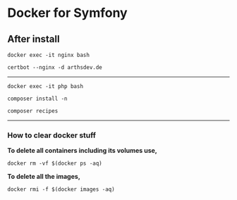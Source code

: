 # Docker for Symfony

## After install

`docker exec -it nginx bash`

`certbot --nginx -d arthsdev.de`

---

`docker exec -it php bash`

`composer install -n`

`composer recipes`

---

### How to clear docker stuff
**To delete all containers including its volumes use,**

`docker rm -vf $(docker ps -aq)`


**To delete all the images,**

`docker rmi -f $(docker images -aq)`
